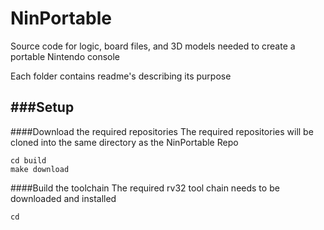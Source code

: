 # NinPortable
Source code for logic, board files, and 3D models needed to create a portable Nintendo console

Each folder contains readme's describing its purpose

###Setup
--------------------------------------
####Download the required repositories
The required repositories will be cloned into the same directory as the NinPortable Repo

	cd build
	make download


####Build the toolchain
The required rv32 tool chain needs to be downloaded and installed

	cd



